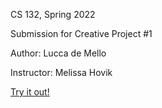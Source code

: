 CS 132, Spring 2022

Submission for Creative Project #1

Author: Lucca de Mello

Instructor: Melissa Hovik

[Try it out!](https://lucca-mito.github.io/Gravity)